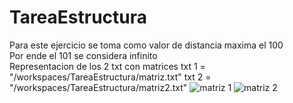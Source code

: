 # TareaEstructura

Para este ejercicio se toma como valor de distancia maxima el 100  
Por ende el 101 se considera infinito  
Representacion de los 2 txt con matrices
txt 1 = "/workspaces/TareaEstructura/matriz.txt"
txt 2 = "/workspaces/TareaEstructura/matriz2.txt"
![matriz 1](https://github.com/user-attachments/assets/ab539ada-0e5d-4bc4-a446-873f6ae458fa)
![matriz 2](https://github.com/user-attachments/assets/69dcf1bb-0370-4ac4-9316-7a92351f8390)
